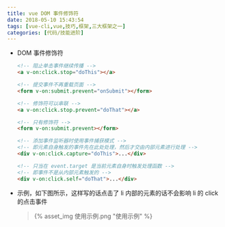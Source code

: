 ```yaml
---
title: vue DOM 事件修饰符
date: 2018-05-10 15:43:54
tags: [vue-cli,vue,技巧,框架,三大框架之一]
categories: [代码/技能进阶]
---
```


- DOM 事件修饰符

    ```html
    <!-- 阻止单击事件继续传播 -->
    <a v-on:click.stop="doThis"></a>

    <!-- 提交事件不再重载页面 -->
    <form v-on:submit.prevent="onSubmit"></form>

    <!-- 修饰符可以串联 -->
    <a v-on:click.stop.prevent="doThat"></a>

    <!-- 只有修饰符 -->
    <form v-on:submit.prevent></form>

    <!-- 添加事件监听器时使用事件捕获模式 -->
    <!-- 即元素自身触发的事件先在此处处理，然后才交由内部元素进行处理 -->
    <div v-on:click.capture="doThis">...</div>

    <!-- 只当在 event.target 是当前元素自身时触发处理函数 -->
    <!-- 即事件不是从内部元素触发的 -->
    <div v-on:click.self="doThat">...</div>
    ```

- 示例，如下图所示，这样写的话点击了 li 内部的元素的话不会影响 li 的 click 的点击事件
  > {% asset_img 使用示例.png "使用示例" %}
